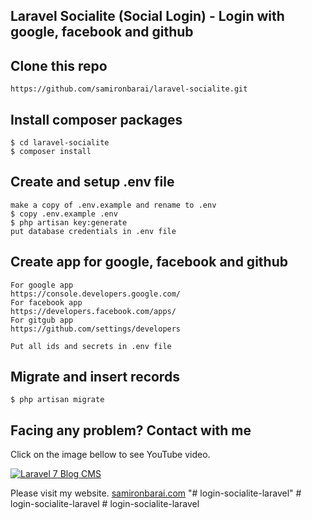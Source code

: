 ## Laravel Socialite (Social Login) - Login with google, facebook and github

## Clone this repo

```
https://github.com/samironbarai/laravel-socialite.git
```

## Install composer packages

```
$ cd laravel-socialite
$ composer install
```

## Create and setup .env file

```
make a copy of .env.example and rename to .env
$ copy .env.example .env
$ php artisan key:generate
put database credentials in .env file
```

## Create app for google, facebook and github

```
For google app
https://console.developers.google.com/
For facebook app
https://developers.facebook.com/apps/
For gitgub app
https://github.com/settings/developers

Put all ids and secrets in .env file
```

## Migrate and insert records

```
$ php artisan migrate
```

## Facing any problem? Contact with me

Click on the image bellow to see YouTube video.

[![Laravel 7 Blog CMS](https://img.youtube.com/vi/jIckLu1cKew/0.jpg)](https://www.youtube.com/watch?v=jIckLu1cKew)

Please visit my website.
[samironbarai.com](https://samironbarai.com)
"# login-socialite-laravel"
#   l o g i n - s o c i a l i t e - l a r a v e l 
 
 # login-socialite-laravel

